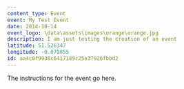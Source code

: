 ```yaml
---
content_type: Event
event: My Test Event
date: 2014-10-14
event_logo: \data\assets\images\orange\orange.jpg
description: I am just testing the creation of an event
latitude: 51.526347
longitude: -0.079855
id: aa4c0f9938c6417189c25e37926fbbd2
---
```



The instructions for the event go here.
